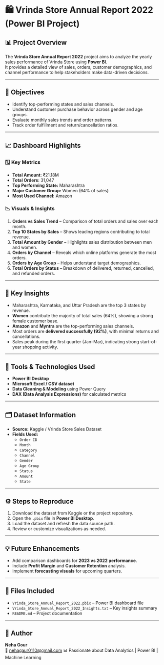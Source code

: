 # 🛍️ Vrinda Store Annual Report 2022 (Power BI Project)

## 📊 Project Overview
The **Vrinda Store Annual Report 2022** project aims to analyze the yearly sales performance of Vrinda Store using **Power BI**.  
It provides a detailed view of sales, orders, customer demographics, and channel performance to help stakeholders make data-driven decisions.

---

## 🎯 Objectives
- Identify top-performing states and sales channels.
- Understand customer purchase behavior across gender and age groups.
- Evaluate monthly sales trends and order patterns.
- Track order fulfillment and return/cancellation ratios.

---

## 📈 Dashboard Highlights

### 🪟 **Key Metrics**
- **Total Amount:** ₹21.18M  
- **Total Orders:** 31,047  
- **Top Performing State:** Maharashtra  
- **Major Customer Group:** Women (64% of sales)  
- **Most Used Channel:** Amazon  

### 📉 **Visuals & Insights**
1. **Orders vs Sales Trend** – Comparison of total orders and sales over each month.  
2. **Top 10 States by Sales** – Shows leading regions contributing to total revenue.  
3. **Total Amount by Gender** – Highlights sales distribution between men and women.  
4. **Orders by Channel** – Reveals which online platforms generate the most orders.  
5. **Orders by Age Group** – Helps understand target demographics.  
6. **Total Orders by Status** – Breakdown of delivered, returned, cancelled, and refunded orders.

---

## 🧠 Key Insights
- Maharashtra, Karnataka, and Uttar Pradesh are the top 3 states by revenue.  
- **Women** contribute the majority of total sales (64%), showing a strong female customer base.  
- **Amazon** and **Myntra** are the top-performing sales channels.  
- Most orders are **delivered successfully (92%)**, with minimal returns and cancellations.  
- Sales peak during the first quarter (Jan–Mar), indicating strong start-of-year shopping activity.

---

## 🧩 Tools & Technologies Used
- **Power BI Desktop**
- **Microsoft Excel / CSV dataset**
- **Data Cleaning & Modeling** using Power Query
- **DAX (Data Analysis Expressions)** for calculated metrics

---

## 🗂️ Dataset Information
- **Source:** Kaggle / Vrinda Store Sales Dataset  
- **Fields Used:**
  - `Order ID`
  - `Month`
  - `Category`
  - `Channel`
  - `Gender`
  - `Age Group`
  - `Status`
  - `Amount`
  - `State`

---

## ⚙️ Steps to Reproduce
1. Download the dataset from Kaggle or the project repository.
2. Open the `.pbix` file in **Power BI Desktop**.
3. Load the dataset and refresh the data source path.
4. Review or customize visualizations as needed.

---

## 💡 Future Enhancements
- Add comparison dashboards for **2023 vs 2022 performance**.
- Include **Profit Margin** and **Customer Retention** analysis.
- Implement **forecasting visuals** for upcoming quarters.

---

## 📎 Files Included
- `Vrinda_Store_Annual_Report_2022.pbix` – Power BI dashboard file  
- `Vrinda_Store_Annual_Report_2022_Insights.txt` – Key insights summary  
- `README.md` – Project documentation  

---

## 🙌 Author
**Neha Gour**  
📧 nehagaur0110@gmail.com 
📊 Passionate about Data Analytics | Power BI | Machine Learning  


